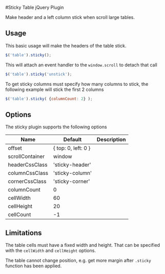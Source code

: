 #Sticky Table jQuery Plugin

Make header and a left column stick when scroll large tables.

## Usage
This basic usage will make the headers of the table stick.

```javascript
$('table').sticky();
```

This will attach an event handler to the `window.scroll` to detach that call

```javascript
$('table').sticky('unstick');
```

To get sticky columns must specify how many columns to stick, the following
example will stick the first 2 columns

```javascript
$('table').sticky( {columnCount: 2} );
```

## Options
The sticky plugin supports the following options

<table>
  <thead>
    <tr>
      <th>Name</th>
      <th>Default</th>
      <th>Description</th>
    </tr>
  </thead>
  <tbody>
    <tr>
      <td>offset</td>
      <td>{ top: 0, left: 0 }</td>
      <td></td>
    </tr>
    <tr>
      <td>scrollContainer</td>
      <td>window</td>
      <td></td>
    </tr>
    <tr>
      <td>headerCssClass</td>
      <td>'sticky-header'</td>
      <td></td>
    </tr>
    <tr>
      <td>columnCssClass</td>
      <td>'sticky-column'</td>
      <td></td>
    </tr>
    <tr>
      <td>cornerCssClass</td>
      <td>'sticky-corner'</td>
      <td></td>
    </tr>
    <tr>
      <td>columnCount</td>
      <td>0</td>
      <td></td>
    </tr>
    <tr>
      <td>cellWidth</td>
      <td>60</td>
      <td></td>
    </tr>
    <tr>
      <td>cellHeight</td>
      <td>20</td>
      <td></td>
    </tr>
    <tr>
      <td>cellCount</td>
      <td>-1</td>
      <td></td>
    </tr>
  </tbody>
</table>

## Limitations
The table cells must have a fixed width and height. That can be specified with the
`cellWidth` and `cellHeight` options.

The table cannot change position, e.g. get more margin after `.sticky` function has been applied.